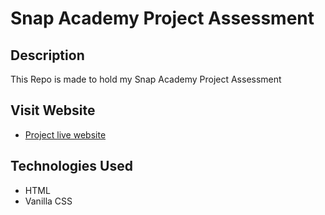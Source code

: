 #  Snap Academy Project Assessment
## Description
This Repo is made to hold my Snap Academy Project Assessment
## Visit Website
- [Project live website](https://carlosdeo.github.io/Snap_project/)

## Technologies Used

  * HTML
  * Vanilla CSS
  
